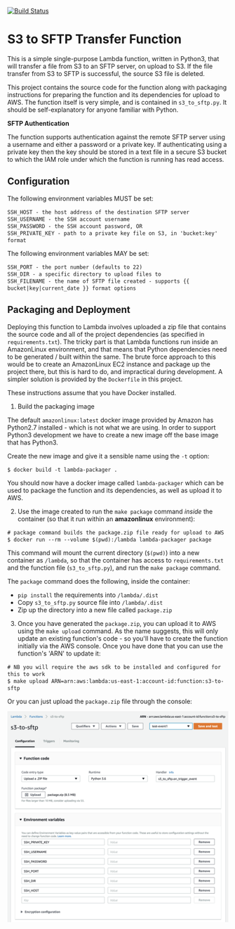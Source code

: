 [![Build Status](https://travis-ci.org/yunojuno/lambda-s3-sftp.svg?branch=master)](https://travis-ci.org/yunojuno/lambda-s3-sftp)

S3 to SFTP Transfer Function
============================

This is a simple single-purpose Lambda function, written in Python3, that will transfer a file from S3 to an SFTP server, on upload to S3. If the file transfer from S3 to SFTP is successful, the source S3 file is deleted.

This project contains the source code for the function along with packaging instructions for preparing the function and its dependencies for upload to AWS. The function itself is very simple, and is contained in `s3_to_sftp.py`. It should be self-explanatory for anyone familiar with Python.

**SFTP Authentication**

The function supports authentication against the remote SFTP server using a username and either a password or a private key. If authenticating using a private key then the key should be stored in a text file in a secure S3 bucket to which the IAM role under which the function is running has read access.

Configuration
-------------

The following environment variables MUST be set:

    SSH_HOST - the host address of the destination SFTP server
    SSH_USERNAME - the SSH account username
    SSH_PASSWORD - the SSH account password, OR
    SSH_PRIVATE_KEY - path to a private key file on S3, in 'bucket:key' format

The following environment variables MAY be set:

    SSH_PORT - the port number (defaults to 22)
    SSH_DIR - a specific directory to upload files to
    SSH_FILENAME - the name of SFTP file created - supports {{ bucket|key|current_date }} format options

Packaging and Deployment
------------------------

Deploying this function to Lambda involves uploaded a zip file that contains the source code and all of the project dependencies (as specified in `requirements.txt`). The tricky part is that Lambda functions run inside an AmazonLinux environment, and that means that Python dependencies need to be generated / built within the same. The brute force approach to this would be to create an AmazonLinux EC2 instance and package up the project there, but this is hard to do, and impractical during development. A simpler solution is provided by the `Dockerfile` in this project.

These instructions assume that you have Docker installed.

1. Build the packaging image

The default `amazonlinux:latest` docker image provided by Amazon has Python2.7 installed - which is not what we are using. In order to support Python3 development we have to create a new image off the base image that has Python3.

Create the new image and give it a sensible name using the `-t` option:

```shell
$ docker build -t lambda-packager .
```

You should now have a docker image called `lambda-packager` which can be used to package the function and its dependencies, as well as upload it to AWS.

2. Use the image created to run the `make package` command _inside_ the container (so that it run within an **amazonlinux** environment):

```shell
# package command builds the package.zip file ready for upload to AWS
$ docker run --rm --volume $(pwd):/lambda lambda-packager package
```

This command will mount the current directory (`$(pwd)`) into a new container as `/lambda`, so that the container has access to `requirements.txt` and the function file (`s3_to_sftp.py`), and run the `make package` command.

The `package` command does the following, inside the container:

* `pip install` the requirements into `/lambda/.dist`
* Copy `s3_to_sftp.py` source file into `/lambda/.dist`
* Zip up the directory into a new file called `package.zip`

3. Once you have generated the `package.zip`, you can upload it to AWS using the `make upload` command. As the name suggests, this will only update an existing function's code - so you'll have to create the function initially via the AWS console. Once you have done that you can use the function's 'ARN' to update it:

```shell
# NB you will require the aws sdk to be installed and configured for this to work
$ make upload ARN=arn:aws:lambda:us-east-1:account-id:function:s3-to-sftp
```

Or you can just upload the `package.zip` file through the console:

<img src="screenshots/lambda-configuration.png" />
